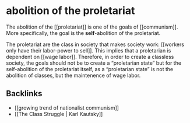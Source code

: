 # abolition of the proletariat

The abolition of the [[proletariat]] is one of the goals of [[communism]]. More specifically, the goal is the **self**-abolition of the proletariat.

The proletariat are the class in society that makes society work: [[workers only have their labor-power to sell]]. This implies that a proletarian is dependent on [[wage labor]]. Therefore, in order to create a classless society, the goals should not be to create a &ldquo;proletarian state&rdquo; but for the self-abolition of the proletariat itself, as a &ldquo;proletarian state&rdquo; is not the abolition of classes, but the maintenence of wage labor.


## Backlinks

-   [[growing trend of nationalist communism]]
-   [[The Class Struggle | Karl Kautsky]]
